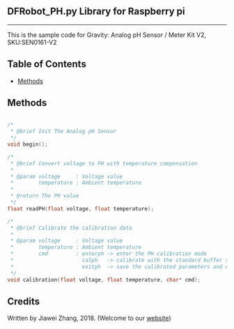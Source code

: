 ## DFRobot_PH.py Library for Raspberry pi
---------------------------------------------------------
This is the sample code for Gravity: Analog pH Sensor / Meter Kit V2, SKU:SEN0161-V2
## Table of Contents

* [Methods](#methods)
<snippet>
<content>

## Methods

```C++

/*
 * @brief Init The Analog pH Sensor
 */
void begin();

/*
 * @brief Convert voltage to PH with temperature compensation
 *
 * @param voltage     : Voltage value
 *        temperature : Ambient temperature
 *
 * @return The PH value
 */
float readPH(float voltage, float temperature);

/*
 * @brief Calibrate the calibration data
 *
 * @param voltage     : Voltage value
 *        temperature : Ambient temperature
 *        cmd         : enterph -> enter the PH calibration mode
 *                      calph   -> calibrate with the standard buffer solution, two buffer solutions(4.0 and 7.0) will be automaticlly recognized
 *                      exitph  -> save the calibrated parameters and exit from PH calibration mode
 */
void calibration(float voltage, float temperature, char* cmd);

```
## Credits

Written by Jiawei Zhang, 2018. (Welcome to our [website](https://www.dfrobot.com/))
